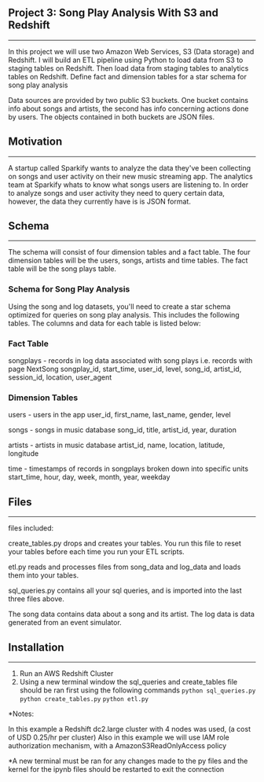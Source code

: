 ## **Project 3: Song Play Analysis With S3 and Redshift**
-----------------------------------------------------------------------------------------------------------------------------------

In this project we will use two Amazon Web Services, S3 (Data storage) 
and Redshift.
I will build an ETL pipeline using Python to load data from S3 to staging tables on Redshift.
Then load data from staging tables to analytics tables on Redshift.
Define fact and dimension tables for a star schema for song play analysis 

Data sources are provided by two public S3 buckets. One bucket contains 
info about songs and artists, the second has info concerning actions done 
by users.
The objects contained in both buckets are JSON files. 



## **Motivation**
-----------------------------------------------------------------------------------------------------------------------------------

A startup called Sparkify wants to analyze the data they've been collecting on songs and user activity on their new music streaming app. The analytics team at Sparkify whats to know what songs users are listening to. In order to analyze songs and user activity they need to query certain data, however, the data they currently have is is JSON format.

## **Schema**
-----------------------------------------------------------------------------------------------------------------------------------

The schema will consist of four dimension tables and a fact table. The four dimension tables will be the users, songs, artists and time tables. The fact table will be the song plays table. 


### Schema for Song Play Analysis
Using the song and log datasets, you'll need to create a star schema optimized for queries on song play analysis. This includes the following tables. The columns and data for each table is listed below: 

### Fact Table
songplays - records in log data associated with song plays i.e. records with page NextSong
songplay_id, start_time, user_id, level, song_id, artist_id, session_id, location, user_agent

### Dimension Tables

users - users in the app
user_id, first_name, last_name, gender, level

songs - songs in music database
song_id, title, artist_id, year, duration

artists - artists in music database
artist_id, name, location, latitude, longitude

time - timestamps of records in songplays broken down into specific units
start_time, hour, day, week, month, year, weekday


## **Files**
-----------------------------------------------------------------------------------------------------------------------------------

files included:


create_tables.py drops and creates your tables. You run this file to reset your tables before each time you run your ETL scripts.

etl.py reads and processes files from song_data and log_data and loads them into your tables. 

sql_queries.py contains all your sql queries, and is imported into the last three files above.

The song data contains data about a song and its artist. The log data is data generated from an event simulator.


## **Installation**
-----------------------------------------------------------------------------------------------------------------------------------


1. Run an AWS Redshift Cluster
2. Using a new terminal window the sql_queries and create_tables file should be ran first using the following commands
`python sql_queries.py`
`python create_tables.py`
`python etl.py`

*Notes:

In this example a Redshift dc2.large cluster with 4 nodes was used, (a cost of USD 0.25/hr per cluster)
Also in this example we will use IAM role authorization mechanism, with a AmazonS3ReadOnlyAccess policy 

*A new terminal must be ran for any changes made to the py files and the kernel for the ipynb files should be restarted to exit the connection
